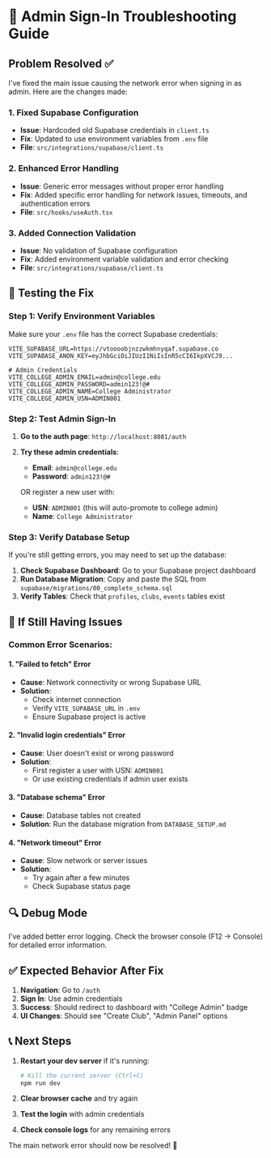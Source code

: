 # 🔧 Admin Sign-In Troubleshooting Guide

## Problem Resolved ✅

I've fixed the main issue causing the network error when signing in as admin. Here are the changes made:

### **1. Fixed Supabase Configuration**
- **Issue**: Hardcoded old Supabase credentials in `client.ts`
- **Fix**: Updated to use environment variables from `.env` file
- **File**: `src/integrations/supabase/client.ts`

### **2. Enhanced Error Handling**
- **Issue**: Generic error messages without proper error handling
- **Fix**: Added specific error handling for network issues, timeouts, and authentication errors
- **File**: `src/hooks/useAuth.tsx`

### **3. Added Connection Validation**
- **Issue**: No validation of Supabase configuration
- **Fix**: Added environment variable validation and error checking
- **File**: `src/integrations/supabase/client.ts`

## 🧪 Testing the Fix

### **Step 1: Verify Environment Variables**
Make sure your `.env` file has the correct Supabase credentials:

```env
VITE_SUPABASE_URL=https://vtoooobjnzzwkmhnyqaf.supabase.co
VITE_SUPABASE_ANON_KEY=eyJhbGciOiJIUzI1NiIsInR5cCI6IkpXVCJ9...

# Admin Credentials
VITE_COLLEGE_ADMIN_EMAIL=admin@college.edu
VITE_COLLEGE_ADMIN_PASSWORD=admin123!@#
VITE_COLLEGE_ADMIN_NAME=College Administrator
VITE_COLLEGE_ADMIN_USN=ADMIN001
```

### **Step 2: Test Admin Sign-In**

1. **Go to the auth page**: `http://localhost:8081/auth`

2. **Try these admin credentials**:
   - **Email**: `admin@college.edu`
   - **Password**: `admin123!@#`
   
   OR register a new user with:
   - **USN**: `ADMIN001` (this will auto-promote to college admin)
   - **Name**: `College Administrator`

### **Step 3: Verify Database Setup**

If you're still getting errors, you may need to set up the database:

1. **Check Supabase Dashboard**: Go to your Supabase project dashboard
2. **Run Database Migration**: Copy and paste the SQL from `supabase/migrations/00_complete_schema.sql`
3. **Verify Tables**: Check that `profiles`, `clubs`, `events` tables exist

## 🚨 If Still Having Issues

### **Common Error Scenarios**:

#### **1. "Failed to fetch" Error**
- **Cause**: Network connectivity or wrong Supabase URL
- **Solution**: 
  - Check internet connection
  - Verify `VITE_SUPABASE_URL` in `.env`
  - Ensure Supabase project is active

#### **2. "Invalid login credentials" Error**
- **Cause**: User doesn't exist or wrong password
- **Solution**:
  - First register a user with USN: `ADMIN001`
  - Or use existing credentials if admin user exists

#### **3. "Database schema" Error**
- **Cause**: Database tables not created
- **Solution**: Run the database migration from `DATABASE_SETUP.md`

#### **4. "Network timeout" Error**
- **Cause**: Slow network or server issues
- **Solution**: 
  - Try again after a few minutes
  - Check Supabase status page

## 🔍 Debug Mode

I've added better error logging. Check the browser console (F12 → Console) for detailed error information.

## ✅ Expected Behavior After Fix

1. **Navigation**: Go to `/auth`
2. **Sign In**: Use admin credentials
3. **Success**: Should redirect to dashboard with "College Admin" badge
4. **UI Changes**: Should see "Create Club", "Admin Panel" options

## 📞 Next Steps

1. **Restart your dev server** if it's running:
   ```bash
   # Kill the current server (Ctrl+C)
   npm run dev
   ```

2. **Clear browser cache** and try again

3. **Test the login** with admin credentials

4. **Check console logs** for any remaining errors

The main network error should now be resolved! 🎉